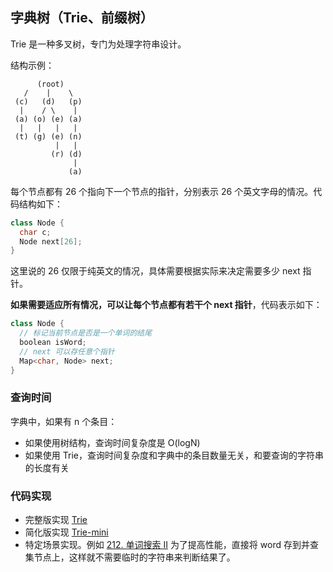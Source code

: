 ## 字典树（Trie、前缀树）

Trie 是一种多叉树，专门为处理字符串设计。

结构示例：

```
      (root)
   /    |    \
 (c)   (d)   (p)
  |    / \    |
 (a) (o) (e) (a)
  |   |   |   |
 (t) (g) (e) (n)
          |   |
         (r) (d)
              |
             (a)
```

每个节点都有 26 个指向下一个节点的指针，分别表示 26 个英文字母的情况。代码结构如下：

```c++
class Node {
  char c;
  Node next[26];
}
```

这里说的 26 仅限于纯英文的情况，具体需要根据实际来决定需要多少 next 指针。

**如果需要适应所有情况，可以让每个节点都有若干个 next 指针**，代码表示如下：

```c++
class Node {
  // 标记当前节点是否是一个单词的结尾
  boolean isWord;
  // next 可以存任意个指针
  Map<char, Node> next;
}
```

### 查询时间

字典中，如果有 n 个条目：

- 如果使用树结构，查询时间复杂度是 O(logN)
- 如果使用 Trie，查询时间复杂度和字典中的条目数量无关，和要查询的字符串的长度有关

### 代码实现

- 完整版实现 [Trie](./Tree/Trie/Trie.js)
- 简化版实现 [Trie-mini](./Tree/Trie/Trie-mini.js)
- 特定场景实现。例如 [212. 单词搜索 II](https://leetcode.cn/problems/word-search-ii/) 为了提高性能，直接将 word 存到并查集节点上，这样就不需要临时的字符串来判断结果了。
